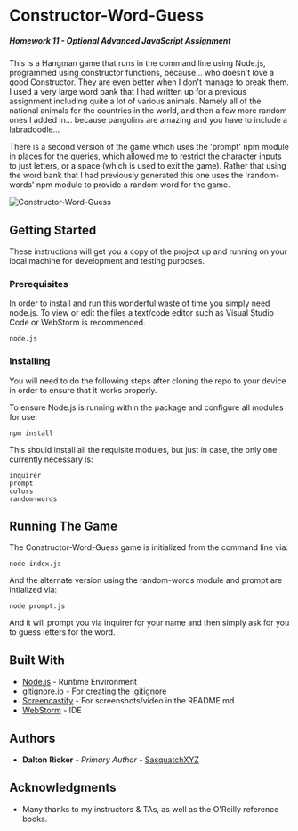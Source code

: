 # Constructor-Word-Guess
##### Homework 11 - Optional Advanced JavaScript Assignment

This is a Hangman game that runs in the command line using Node.js, programmed using constructor functions, because... who doesn't love a good Constructor.  They are even better when I don't manage to break them.  I used a very large word bank that I had written up for a previous assignment including quite a lot of various animals.  Namely all of the national animals for the countries in the world, and then a few more random ones I added in... because pangolins are amazing and you have to include a labradoodle...

There is a second version of the game which uses the 'prompt' npm module in places for the queries, which allowed me to restrict the character inputs to just letters, or a space (which is used to exit the game).  Rather that using the word bank that I had previously generated this one uses the 'random-words' npm module to provide a random word for the game.

![Constructor-Word-Guess](screenshots/LIRIBotv2.gif) 

## Getting Started

These instructions will get you a copy of the project up and running on your local machine for development and testing purposes.

### Prerequisites

In order to install and run this wonderful waste of time you simply need node.js.  To view or edit the files a text/code editor such as Visual Studio Code or WebStorm is recommended.

```
node.js
```

### Installing

You will need to do the following steps after cloning the repo to your device in order to ensure that it works properly.

To ensure Node.js is running within the package and configure all modules for use:

```
npm install
```

This should install all the requisite modules, but just in case, the only one currently necessary is:

```
inquirer
prompt
colors
random-words
```
## Running The Game

The Constructor-Word-Guess game is initialized from the command line via:

```
node index.js
```

And the alternate version using the random-words module and prompt are intialized via:

```
node prompt.js
```

And it will prompt you via inquirer for your name and then simply ask for you to guess letters for the word.

## Built With

* [Node.js](https://nodejs.org/en/) - Runtime Environment
* [gitignore.io](https://www.gitignore.io/) - For creating the .gitignore
* [Screencastify](https://www.screencastify.com/) - For screenshots/video in the README.md
* [WebStorm](https://www.jetbrains.com/webstorm/) - IDE

## Authors

* **Dalton Ricker** - *Primary Author* - [SasquatchXYZ](https://github.com/SasquatchXYZ)

## Acknowledgments
* Many thanks to my instructors & TAs, as well as the O'Reilly reference books.